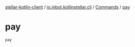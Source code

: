 [stellar-kotlin-client](../../index.md) / [io.inbot.kotlinstellar.cli](../index.md) / [Commands](index.md) / [pay](./pay.md)

# pay

`pay`